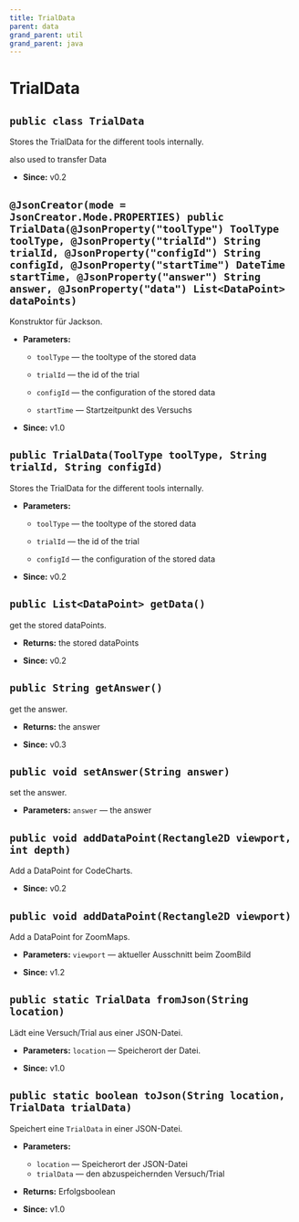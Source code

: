 ```yaml
---
title: TrialData
parent: data
grand_parent: util
grand_parent: java
---
```


# TrialData


## `public class TrialData`

Stores the TrialData for the different tools internally.



also used to transfer Data

 * **Since:** v0.2

## `@JsonCreator(mode = JsonCreator.Mode.PROPERTIES) public TrialData(@JsonProperty("toolType") ToolType toolType, @JsonProperty("trialId") String trialId, @JsonProperty("configId") String configId, @JsonProperty("startTime") DateTime startTime, @JsonProperty("answer") String answer, @JsonProperty("data") List<DataPoint> dataPoints)`

Konstruktor für Jackson.

 * **Parameters:**
   * `toolType` — the tooltype of the stored data
   * `trialId` — the id of the trial
   * `configId` — the configuration of the stored data
   * `startTime` — Startzeitpunkt des Versuchs

     <p>
 * **Since:** v1.0

## `public TrialData(ToolType toolType, String trialId, String configId)`

Stores the TrialData for the different tools internally.

 * **Parameters:**
   * `toolType` — the tooltype of the stored data
   * `trialId` — the id of the trial
   * `configId` — the configuration of the stored data

     <p>
 * **Since:** v0.2

## `public List<DataPoint> getData()`

get the stored dataPoints.

 * **Returns:** the stored dataPoints

     <p>
 * **Since:** v0.2

## `public String getAnswer()`

get the answer.

 * **Returns:** the answer

     <p>
 * **Since:** v0.3

## `public void setAnswer(String answer)`

set the answer.

 * **Parameters:** `answer` — the answer

## `public void addDataPoint(Rectangle2D viewport, int depth)`

Add a DataPoint for CodeCharts.

 * **Since:** v0.2

## `public void addDataPoint(Rectangle2D viewport)`

Add a DataPoint for ZoomMaps.

 * **Parameters:** `viewport` — aktueller Ausschnitt beim ZoomBild

     <p>
 * **Since:** v1.2

## `public static TrialData fromJson(String location)`

Lädt eine Versuch/Trial aus einer JSON-Datei.

 * **Parameters:** `location` — Speicherort der Datei.

     <p>
 * **Since:** v1.0

## `public static boolean toJson(String location, TrialData trialData)`

Speichert eine `TrialData` in einer JSON-Datei.

 * **Parameters:**
   * `location` — Speicherort der JSON-Datei
   * `trialData` — den abzuspeichernden Versuch/Trial
 * **Returns:** Erfolgsboolean

     <p>
 * **Since:** v1.0
